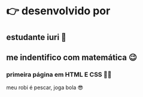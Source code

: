 # 👉 desenvolvido por
## estudante iuri 🫡
## me indentifico com matemática 😉
### primeira página em HTML E CSS 👍🏿
meu robi é pescar, joga bola 😎

